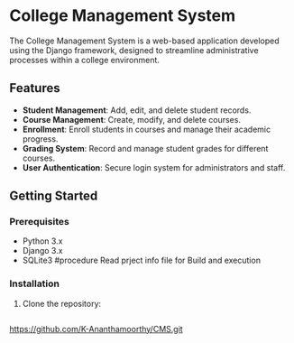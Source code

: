 # College Management System

The College Management System is a web-based application developed using the Django framework, designed to streamline administrative processes within a college environment.

## Features

- **Student Management**: Add, edit, and delete student records.
- **Course Management**: Create, modify, and delete courses.
- **Enrollment**: Enroll students in courses and manage their academic progress.
- **Grading System**: Record and manage student grades for different courses.
- **User Authentication**: Secure login system for administrators and staff.

## Getting Started

### Prerequisites

- Python 3.x
- Django 3.x
- SQLite3
#procedure
Read prject info file for Build and execution 
### Installation

1. Clone the repository:

   ```bash
 https://github.com/K-Ananthamoorthy/CMS.git
